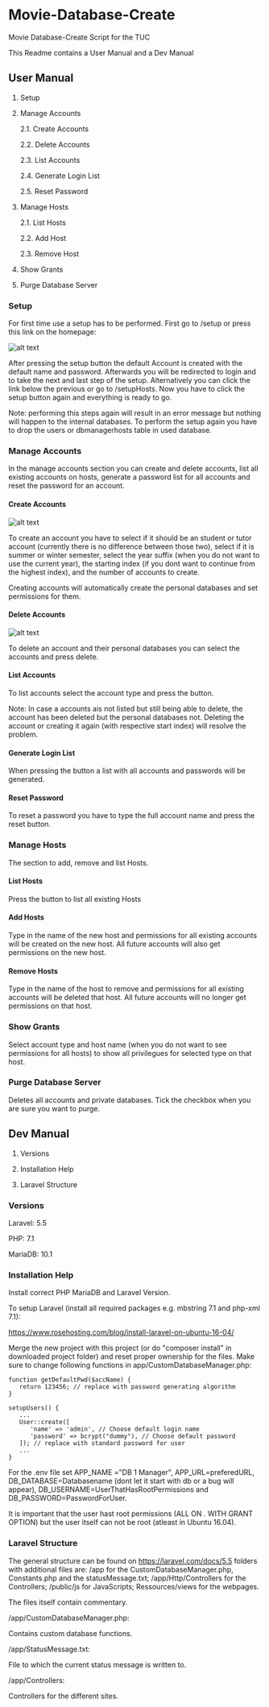 # Movie-Database-Create
Movie Database-Create Script for the TUC

This Readme contains a User Manual and a Dev Manual

## User Manual

1. Setup
   
2. Manage Accounts
   
   2.1. Create Accounts
   
   2.2. Delete Accounts
   
   2.3. List Accounts
   
   2.4. Generate Login List
   
   2.5. Reset Password
   
2. Manage Hosts

   2.1. List Hosts
   
   2.2. Add Host
   
   2.3. Remove Host
   
3. Show Grants

4. Purge Database Server
   
### Setup 

For first time use a setup has to be performed. First go to /setup or press this link on the homepage:

![alt text](https://github.com/leifkuhl/Movie-Database-Create/blob/master/ReadmeImages/1%20Setup.PNG)

After pressing the setup button the default Account is created with the default name and password. Afterwards you will be redirected to login and to take the next and last step of the setup. Alternatively you can click the link below the previous or go to /setupHosts. Now you have to click the setup button again and everything is ready to go.

Note: performing this steps again will result in an error message but nothing will happen to the internal databases. To perform the setup again you have to drop the users or dbmanagerhosts table in used database.

### Manage Accounts

In the manage accounts section you can create and delete accounts, list all existing accounts on hosts, generate a password list for all accounts and reset the password for an account.

#### Create Accounts 

![alt text](https://github.com/leifkuhl/Movie-Database-Create/blob/master/ReadmeImages/2.1%20Create%20Accounts.PNG)

To create an account you have to select if it should be an student or tutor account (currently there is no difference between those two), select if it is summer or winter semester, select the year suffix (when you do not want to use the current year), the starting index (if you dont want to continue from the highest index), and the number of accounts to create.

Creating accounts will automatically create the personal databases and set permissions for them.

#### Delete Accounts

![alt text](https://github.com/leifkuhl/Movie-Database-Create/blob/17c3be8b0f8b3695e0c44529a1988816805e23b1/ReadmeImages/2.2%20Delete%20Accounts.PNG)

To delete an account and their personal databases you can select the accounts and press delete.

#### List Accounts 

To list accounts select the account type and press the button.

Note: In case a accounts ais not listed but still being able to delete, the account has been deleted but the personal databases not. Deleting the account or creating it again (with respective start index) will resolve the problem.

#### Generate Login List 

When pressing the button a list with all accounts and passwords will be generated.

#### Reset Password

To reset a password you have to type the full account name and press the reset button.

### Manage Hosts

The section to add, remove and list Hosts.

#### List Hosts

Press the button to list all existing Hosts

#### Add Hosts

Type in the name of the new host and permissions for all existing accounts will be created on the new host. All future accounts will also get permissions on the new host.

#### Remove Hosts 

Type in the name of the host to remove and permissions for all existing accounts will be deleted that host. All future accounts will no longer get permissions on that host.

### Show Grants 

Select account type and host name (when you do not want to see permissions for all hosts) to show all privilegues for selected type on that host.

### Purge Database Server 

Deletes all accounts and private databases. Tick the checkbox when you are sure you want to purge.

## Dev Manual 

1. Versions

2. Installation Help

3. Laravel Structure

### Versions

Laravel: 5.5

PHP: 7.1

MariaDB: 10.1

### Installation Help 

Install correct PHP MariaDB and Laravel Version.

To setup Laravel (install all required packages e.g. mbstring 7.1 and php-xml 7.1):

https://www.rosehosting.com/blog/install-laravel-on-ubuntu-16-04/

Merge the new project with this project (or do "composer install" in downloaded project folder) and reset proper ownership for the files. Make sure to change following functions in app/CustomDatabaseManager.php:
```
function getDefaultPwd($accName) {
   return 123456; // replace with password generating algorithm
}

setupUsers() {
   ...
   User::create([
      'name' => 'admin', // Choose default login name
      'password' => bcrypt("dummy"), // Choose default password
   ]); // replace with standard password for user
   ...
}
```
For the .env file set APP_NAME ="DB 1 Manager", APP_URL=preferedURL, DB_DATABASE=Databasename (dont let it start with db or a bug will appear), DB_USERNAME=UserThatHasRootPermissions and DB_PASSWORD=PasswordForUser.

It is important that the user hast root permissions (ALL ON *.* WITH GRANT OPTION) but the user itself can not be root (atleast in Ubuntu 16.04).

### Laravel Structure

The general structure  can be found on https://laravel.com/docs/5.5 folders with additional files are: /app for the CustomDatabaseManager.php, Constants.php and the statusMessage.txt; /app/Http/Controllers for the Controllers; /public/js for JavaScripts; Ressources/views for the webpages.

The files itself contain commentary.

/app/CustomDatabaseManager.php:

Contains custom database functions.

/app/StatusMessage.txt:

File to which the current status message is written to.

/app/Controllers:

Controllers for the different sites.
